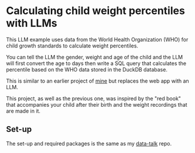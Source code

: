 # Calculating child weight percentiles with LLMs

This LLM example uses data from the World Health Organization (WHO) for child growth standards to calculate weight percentiles.

You can tell the LLM the gender, weight and age of the child and the LLM will first convert the age to days then write a SQL query that calculates the percentile based on the WHO data stored in the DuckDB database.

This is similar to an earlier project of [mine](https://github.com/LBargie/child-growth-charts) but replaces the web app with an LLM.

This project, as well as the previous one, was inspired by the "red book" that accompanies your child after their birth and the weight recordings that are made in it.

## Set-up

The set-up and required packages is the same as my [data-talk](https://github.com/LBargie/data-talk) repo. 
